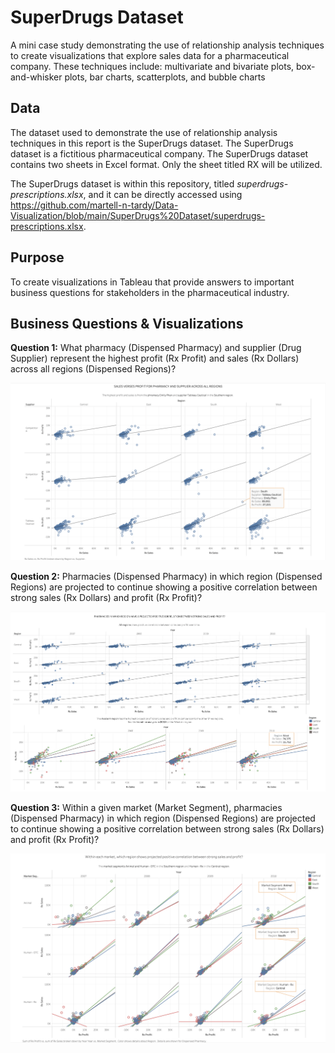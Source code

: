 # SuperDrugs Dataset
A mini case study demonstrating the use of relationship analysis techniques to create visualizations that explore sales data for a pharmaceutical company. These techniques include: multivariate and bivariate plots, box-and-whisker plots, bar charts, scatterplots, and bubble charts

## Data
The dataset used to demonstrate the use of relationship analysis techniques in this report is the SuperDrugs dataset. The SuperDrugs dataset is a fictitious pharmaceutical company. The SuperDrugs dataset contains two sheets in Excel format. Only the sheet titled RX will be utilized. 

The SuperDrugs dataset is within this repository, titled *superdrugs-prescriptions.xlsx*, and it can be directly accessed using https://github.com/martell-n-tardy/Data-Visualization/blob/main/SuperDrugs%20Dataset/superdrugs-prescriptions.xlsx.

## Purpose
To create visualizations in Tableau that provide answers to important business questions for stakeholders in the pharmaceutical industry.

## Business Questions & Visualizations

**Question 1:** What pharmacy (Dispensed Pharmacy) and supplier (Drug Supplier) represent the highest profit (Rx Profit) and sales (Rx Dollars) across all regions (Dispensed Regions)?

![](https://github.com/martell-n-tardy/Data-Visualization/blob/main/SuperDrugs%20Dataset/Dashboards/Question1.png)

**Question 2:** Pharmacies (Dispensed Pharmacy) in which region (Dispensed Regions) are projected to continue showing a positive correlation between strong sales (Rx Dollars) and profit (Rx Profit)?

![](https://github.com/martell-n-tardy/Data-Visualization/blob/main/SuperDrugs%20Dataset/Dashboards/Question2.png)

**Question 3:** Within a given market (Market Segment), pharmacies (Dispensed Pharmacy) in which region (Dispensed Regions) are projected to continue showing a positive correlation between strong sales (Rx Dollars) and profit (Rx Profit)?

![](https://github.com/martell-n-tardy/Data-Visualization/blob/main/SuperDrugs%20Dataset/Dashboards/Question3.png)
